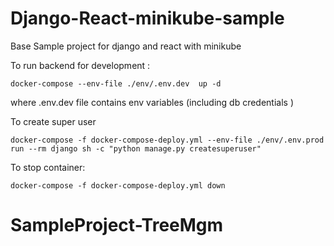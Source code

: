 # Django-React-minikube-sample
Base Sample project for django and react with minikube


To run backend for development :

```
docker-compose --env-file ./env/.env.dev  up -d
```

where .env.dev file contains env variables (including db credentials )


To create super user

```
docker-compose -f docker-compose-deploy.yml --env-file ./env/.env.prod run --rm django sh -c "python manage.py createsuperuser"

```

To stop container:

```
docker-compose -f docker-compose-deploy.yml down

```
# SampleProject-TreeMgm

